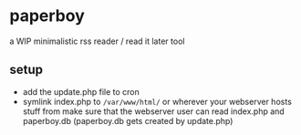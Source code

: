 # paperboy
a WIP minimalistic rss reader / read it later tool

## setup
* add the update.php file to cron
* symlink index.php to `/var/www/html/` or wherever your webserver hosts stuff from
make sure that the webserver user can read index.php and paperboy.db (paperboy.db gets created by update.php)
